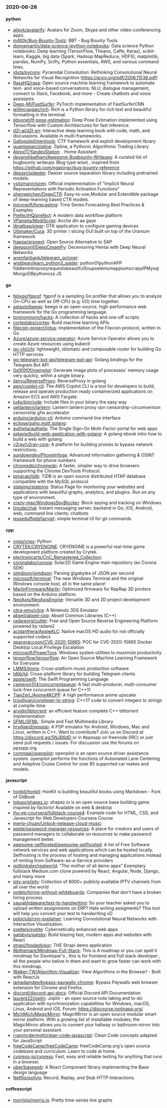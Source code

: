 ### 2020-06-28

#### python
* [alievk/avatarify](https://github.com/alievk/avatarify): Avatars for Zoom, Skype and other video-conferencing apps.
* [m4ll0k/Bug-Bounty-Toolz](https://github.com/m4ll0k/Bug-Bounty-Toolz): BBT - Bug Bounty Tools
* [donnemartin/data-science-ipython-notebooks](https://github.com/donnemartin/data-science-ipython-notebooks): Data science Python notebooks: Deep learning (TensorFlow, Theano, Caffe, Keras), scikit-learn, Kaggle, big data (Spark, Hadoop MapReduce, HDFS), matplotlib, pandas, NumPy, SciPy, Python essentials, AWS, and various command lines.
* [iduta/pyconv](https://github.com/iduta/pyconv): Pyramidal Convolution: Rethinking Convolutional Neural Networks for Visual Recognition (https://arxiv.org/pdf/2006.11538.pdf)
* [RasaHQ/rasa](https://github.com/RasaHQ/rasa):  Open source machine learning framework to automate text- and voice-based conversations: NLU, dialogue management, connect to Slack, Facebook, and more - Create chatbots and voice assistants
* [Deep-MI/FastSurfer](https://github.com/Deep-MI/FastSurfer): PyTorch implementation of FastSurferCNN
* [willmcgugan/rich](https://github.com/willmcgugan/rich): Rich is a Python library for rich text and beautiful formatting in the terminal.
* [ildoonet/tf-pose-estimation](https://github.com/ildoonet/tf-pose-estimation): Deep Pose Estimation implemented using Tensorflow with Custom Architectures for fast inference.
* [d2l-ai/d2l-en](https://github.com/d2l-ai/d2l-en): Interactive deep learning book with code, math, and discussions. Available in multi-frameworks.
* [Gallopsled/pwntools](https://github.com/Gallopsled/pwntools): CTF framework and exploit development library
* [quantopian/zipline](https://github.com/quantopian/zipline): Zipline, a Pythonic Algorithmic Trading Library
* [AlexxIT/YandexStation](https://github.com/AlexxIT/YandexStation):  .       Home Assistant
* [devanshbatham/Awesome-Bugbounty-Writeups](https://github.com/devanshbatham/Awesome-Bugbounty-Writeups): A curated list of bugbounty writeups (Bug type wise) , inspired from https://github.com/ngalongc/bug-bounty-reference
* [deezer/spleeter](https://github.com/deezer/spleeter): Deezer source separation library including pretrained models.
* [vsitzmann/siren](https://github.com/vsitzmann/siren): Official implementation of "Implicit Neural Representations with Periodic Activation Functions"
* [shenweichen/DeepCTR](https://github.com/shenweichen/DeepCTR): Easy-to-use,Modular and Extendible package of deep-learning based CTR models.
* [microsoft/forecasting](https://github.com/microsoft/forecasting): Time Series Forecasting Best Practices & Examples
* [PrefectHQ/prefect](https://github.com/PrefectHQ/prefect): A modern data workflow platform
* [VPanjeta/ModiScript](https://github.com/VPanjeta/ModiScript): Acche din aa gaye
* [libratbag/piper](https://github.com/libratbag/piper): GTK application to configure gaming devices
* [Ultimaker/Cura](https://github.com/Ultimaker/Cura): 3D printer / slicing GUI built on top of the Uranium framework
* [frappe/erpnext](https://github.com/frappe/erpnext): Open Source Alternative to SAP
* [deeppomf/DeepCreamPy](https://github.com/deeppomf/DeepCreamPy): Decensoring Hentai with Deep Neural Networks
* [wrenfairbank/telegram_gcloner](https://github.com/wrenfairbank/telegram_gcloner): 
* [wistbean/learn_python3_spider](https://github.com/wistbean/learn_python3_spider): python01pythonAPP fiddlermitmproxyrequestsbeautifulSoupseleniumappiumscrapyIPMysqlMongoDBpythoncss JS

#### go
* [felixge/fgprof](https://github.com/felixge/fgprof):  fgprof is a sampling Go profiler that allows you to analyze On-CPU as well as Off-CPU (e.g. I/O) time together.
* [astaxie/beego](https://github.com/astaxie/beego): beego is an open-source, high-performance web framework for the Go programming language.
* [tomnomnom/hacks](https://github.com/tomnomnom/hacks): A collection of hacks and one-off scripts
* [cortexlabs/cortex](https://github.com/cortexlabs/cortex): Build machine learning APIs
* [filecoin-project/lotus](https://github.com/filecoin-project/lotus): Implementation of the Filecoin protocol, written in Go
* [Azure/azure-service-operator](https://github.com/Azure/azure-service-operator): Azure Service Operator allows you to create Azure resources using kubectl
* [go-chi/chi](https://github.com/go-chi/chi): lightweight, idiomatic and composable router for building Go HTTP services
* [go-telegram-bot-api/telegram-bot-api](https://github.com/go-telegram-bot-api/telegram-bot-api): Golang bindings for the Telegram Bot API
* [0x0f0f0f/memplot](https://github.com/0x0f0f0f/memplot): Generate image plots of processes' memory usage very quickly, within a single binary.
* [ilanyu/ReverseProxy](https://github.com/ilanyu/ReverseProxy): ReverseProxy in golang
* [aws/copilot-cli](https://github.com/aws/copilot-cli): The AWS Copilot CLI is a tool for developers to build, release and operate production ready containerized applications on Amazon ECS and AWS Fargate.
* [lu4p/binclude](https://github.com/lu4p/binclude): Include files in your binary the easy way
* [getlantern/lantern](https://github.com/getlantern/lantern): Lantern         lantern proxy vpn censorship-circumvention censorship gfw accelerator
* [arduino/arduino-cli](https://github.com/arduino/arduino-cli): Arduino command line interface
* [eclipse/paho.mqtt.golang](https://github.com/eclipse/paho.mqtt.golang): 
* [authelia/authelia](https://github.com/authelia/authelia): The Single Sign-On Multi-Factor portal for web apps
* [astaxie/build-web-application-with-golang](https://github.com/astaxie/build-web-application-with-golang): A golang ebook intro how to build a web with golang
* [v2ray/v2ray-core](https://github.com/v2ray/v2ray-core): A platform for building proxies to bypass network restrictions.
* [sundowndev/PhoneInfoga](https://github.com/sundowndev/PhoneInfoga): Advanced information gathering & OSINT framework for phone numbers
* [chromedp/chromedp](https://github.com/chromedp/chromedp): A faster, simpler way to drive browsers supporting the Chrome DevTools Protocol.
* [pingcap/tidb](https://github.com/pingcap/tidb): TiDB is an open source distributed HTAP database compatible with the MySQL protocol
* [statping/statping](https://github.com/statping/statping): Status Page for monitoring your websites and applications with beautiful graphs, analytics, and plugins. Run on any type of environment.
* [crazy-max/WindowsSpyBlocker](https://github.com/crazy-max/WindowsSpyBlocker):  Block spying and tracking on Windows
* [tinode/chat](https://github.com/tinode/chat): Instant messaging server; backend in Go; iOS, Android, web, command line clients; chatbots
* [jesseduffield/lazygit](https://github.com/jesseduffield/lazygit): simple terminal UI for git commands

#### cpp
* [vnpy/vnpy](https://github.com/vnpy/vnpy): Python
* [CRYTEK/CRYENGINE](https://github.com/CRYTEK/CRYENGINE): CRYENGINE is a powerful real-time game development platform created by Crytek.
* [electronicarts/CnC_Remastered_Collection](https://github.com/electronicarts/CnC_Remastered_Collection): 
* [coronalabs/corona](https://github.com/coronalabs/corona): Solar2D Game Engine main repository (ex Corona SDK)
* [simdjson/simdjson](https://github.com/simdjson/simdjson): Parsing gigabytes of JSON per second
* [microsoft/terminal](https://github.com/microsoft/terminal): The new Windows Terminal and the original Windows console host, all in the same place!
* [MarlinFirmware/Marlin](https://github.com/MarlinFirmware/Marlin): Optimized firmware for RepRap 3D printers based on the Arduino platform.
* [NeoAxis/NeoAxisEngine](https://github.com/NeoAxis/NeoAxisEngine): Versatile 3D and 2D project development environment.
* [citra-emu/citra](https://github.com/citra-emu/citra): A Nintendo 3DS Emulator
* [abseil/abseil-cpp](https://github.com/abseil/abseil-cpp): Abseil Common Libraries (C++)
* [radareorg/cutter](https://github.com/radareorg/cutter): Free and Open Source Reverse Engineering Platform powered by radare2
* [acidanthera/AppleALC](https://github.com/acidanthera/AppleALC): Native macOS HD audio for not officially supported codecs
* [spaceraccoon/CVE-2020-10665](https://github.com/spaceraccoon/CVE-2020-10665): POC for CVE-2020-10665 Docker Desktop Local Privilege Escalation
* [microsoft/PowerToys](https://github.com/microsoft/PowerToys): Windows system utilities to maximize productivity
* [tensorflow/tensorflow](https://github.com/tensorflow/tensorflow): An Open Source Machine Learning Framework for Everyone
* [LMMS/lmms](https://github.com/LMMS/lmms): Cross-platform music production software
* [tdlib/td](https://github.com/tdlib/td): Cross-platform library for building Telegram clients
* [apple/swift](https://github.com/apple/swift): The Swift Programming Language
* [cameron314/concurrentqueue](https://github.com/cameron314/concurrentqueue): A fast multi-producer, multi-consumer lock-free concurrent queue for C++11
* [TianZerL/Anime4KCPP](https://github.com/TianZerL/Anime4KCPP): A high performance anime upscaler
* [tcsullivan/constexpr-to-string](https://github.com/tcsullivan/constexpr-to-string): C++17 code to convert integers to strings at compile-time
* [arvidn/libtorrent](https://github.com/arvidn/libtorrent): an efficient feature complete C++ bittorrent implementation
* [SFML/SFML](https://github.com/SFML/SFML): Simple and Fast Multimedia Library
* [hrydgard/ppsspp](https://github.com/hrydgard/ppsspp): A PSP emulator for Android, Windows, Mac and Linux, written in C++. Want to contribute? Join us on Discord at https://discord.gg/5NJB6dD or in #ppsspp on freenode (IRC) or just send pull requests / issues. For discussion use the forums on ppsspp.org.
* [commaai/openpilot](https://github.com/commaai/openpilot): openpilot is an open source driver assistance system. openpilot performs the functions of Automated Lane Centering and Adaptive Cruise Control for over 85 supported car makes and models.

#### javascript
* [honkit/honkit](https://github.com/honkit/honkit):  HonKit is building beautiful books using Markdown - Fork of GitBook
* [tobspr/shapez.io](https://github.com/tobspr/shapez.io): shapez.io is an open source base building game inspired by factorio! Available on web & desktop
* [jhu-ep-coursera/fullstack-course4](https://github.com/jhu-ep-coursera/fullstack-course4): Example code for HTML, CSS, and Javascript for Web Developers Coursera Course
* [meng-chuan/Unlock-netease-cloud-music](https://github.com/meng-chuan/Unlock-netease-cloud-music): 
* [apple/password-manager-resources](https://github.com/apple/password-manager-resources): A place for creators and users of password managers to collaborate on resources to make password management better.
* [awesome-selfhosted/awesome-selfhosted](https://github.com/awesome-selfhosted/awesome-selfhosted): A list of Free Software network services and web applications which can be hosted locally. Selfhosting is the process of hosting and managing applications instead of renting from Software-as-a-Service providers
* [gothinkster/realworld](https://github.com/gothinkster/realworld): "The mother of all demo apps"  Exemplary fullstack Medium.com clone powered by React, Angular, Node, Django, and many more 
* [iptv-org/iptv](https://github.com/iptv-org/iptv): Collection of 8000+ publicly available IPTV channels from all over the world
* [poteto/hiring-without-whiteboards](https://github.com/poteto/hiring-without-whiteboards):  Companies that don't have a broken hiring process
* [saurabhdaware/text-to-handwriting](https://github.com/saurabhdaware/text-to-handwriting): So your teacher asked you to upload written assignments on ERP? Hate writing assigments? This tool will help you convert your text to handwriting xD
* [poloclub/cnn-explainer](https://github.com/poloclub/cnn-explainer): Learning Convolutional Neural Networks with Interactive Visualization.
* [sveltejs/svelte](https://github.com/sveltejs/svelte): Cybernetically enhanced web apps
* [gatsbyjs/gatsby](https://github.com/gatsbyjs/gatsby): Build blazing fast, modern apps and websites with React
* [strapi/foodadvisor](https://github.com/strapi/foodadvisor):  THE Strapi demo application
* [8bithemant/Mindmap-Full-Stack](https://github.com/8bithemant/Mindmap-Full-Stack): This is A roadmap or you can spell it mindmap for Developer's , this is for frontend and Full stack developer , all the people who belive in them and want to grow faster can work with this mindmap.
* [Walker-TW/Algorithm-Visualizer](https://github.com/Walker-TW/Algorithm-Visualizer): View Algorithms in the Browser! - Built with ReactJs
* [iamadamdev/bypass-paywalls-chrome](https://github.com/iamadamdev/bypass-paywalls-chrome): Bypass Paywalls web browser extension for Chrome and Firefox.
* [discord/discord-api-docs](https://github.com/discord/discord-api-docs): Official Discord API Documentation
* [laurent22/joplin](https://github.com/laurent22/joplin): Joplin - an open source note taking and to-do application with synchronization capabilities for Windows, macOS, Linux, Android and iOS. Forum: https://discourse.joplinapp.org/
* [MichMich/MagicMirror](https://github.com/MichMich/MagicMirror): MagicMirror is an open source modular smart mirror platform. With a growing list of installable modules, the MagicMirror allows you to convert your hallway or bathroom mirror into your personal assistant.
* [ryanmcdermott/clean-code-javascript](https://github.com/ryanmcdermott/clean-code-javascript):  Clean Code concepts adapted for JavaScript
* [freeCodeCamp/freeCodeCamp](https://github.com/freeCodeCamp/freeCodeCamp): freeCodeCamp.org's open source codebase and curriculum. Learn to code at home.
* [cypress-io/cypress](https://github.com/cypress-io/cypress): Fast, easy and reliable testing for anything that runs in a browser.
* [uber/baseweb](https://github.com/uber/baseweb): A React Component library implementing the Base design language
* [Netflix/pollyjs](https://github.com/Netflix/pollyjs): Record, Replay, and Stub HTTP Interactions.

#### coffeescript
* [morrisjs/morris.js](https://github.com/morrisjs/morris.js): Pretty time-series line graphs
